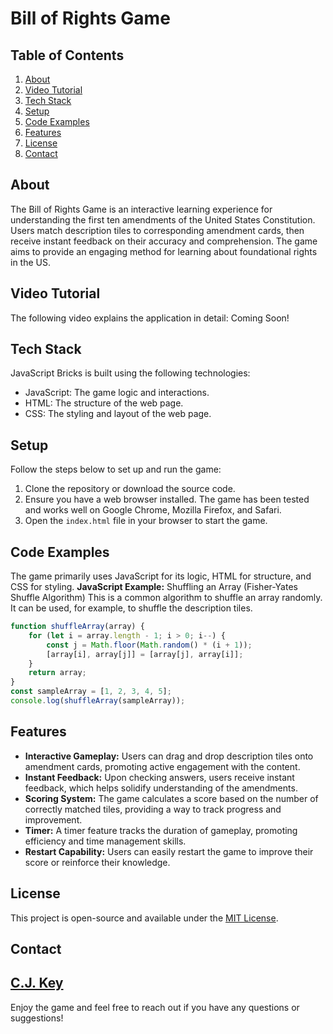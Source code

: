 # Bill of Rights Game
## Table of Contents
1. [About](#about)
2. [Video Tutorial](#video-tutorial)
3. [Tech Stack](#tech-stack)
4. [Setup](#setup)
5. [Code Examples](#code-examples)
6. [Features](#features)
7. [License](#license)
8. [Contact](#contact)
## About
The Bill of Rights Game is an interactive learning experience for understanding the first ten amendments of the United States Constitution. Users match description tiles to corresponding amendment cards, then receive instant feedback on their accuracy and comprehension. The game aims to provide an engaging method for learning about foundational rights in the US.
## Video Tutorial
The following video explains the application in detail:
Coming Soon!
## Tech Stack
JavaScript Bricks is built using the following technologies:
- JavaScript: The game logic and interactions.
- HTML: The structure of the web page.
- CSS: The styling and layout of the web page.
## Setup
Follow the steps below to set up and run the game:
1. Clone the repository or download the source code.
2. Ensure you have a web browser installed. The game has been tested and works well on Google Chrome, Mozilla Firefox, and Safari.
3. Open the `index.html` file in your browser to start the game.
## Code Examples
The game primarily uses JavaScript for its logic, HTML for structure, and CSS for styling. 
**JavaScript Example:** 
Shuffling an Array (Fisher-Yates Shuffle Algorithm)
This is a common algorithm to shuffle an array randomly. It can be used, for example, to shuffle the description tiles.
```javascript
function shuffleArray(array) {
    for (let i = array.length - 1; i > 0; i--) {
        const j = Math.floor(Math.random() * (i + 1));
        [array[i], array[j]] = [array[j], array[i]];
    }
    return array;
}
const sampleArray = [1, 2, 3, 4, 5];
console.log(shuffleArray(sampleArray));
```
## Features
- **Interactive Gameplay:** Users can drag and drop description tiles onto amendment cards, promoting active engagement with the content.
- **Instant Feedback:** Upon checking answers, users receive instant feedback, which helps solidify understanding of the amendments.
- **Scoring System:** The game calculates a score based on the number of correctly matched tiles, providing a way to track progress and improvement.
- **Timer:** A timer feature tracks the duration of gameplay, promoting efficiency and time management skills.
- **Restart Capability:** Users can easily restart the game to improve their score or reinforce their knowledge.
## License
This project is open-source and available under the [MIT License](https://opensource.org/licenses/MIT).
## Contact
[C.J. Key ](https://www.linkedin.com/in/cj-key-8a386915a/)
---
Enjoy the game and feel free to reach out if you have any questions or suggestions!
